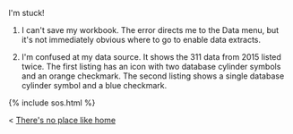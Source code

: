 I'm stuck! 

1. I can't save my workbook. The error directs me to the Data menu, but it's not immediately obvious where to go to enable data extracts.

2. I'm confused at my data source. It shows the 311 data from 2015 listed twice. The first listing has an icon with two database cylinder symbols and an orange checkmark. The second listing shows a single database cylinder symbol and a blue checkmark.

{% include sos.html %}


< [There's no place like home](./index.md)
